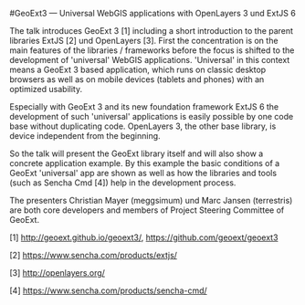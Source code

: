 #GeoExt3 — Universal WebGIS applications with OpenLayers 3 und ExtJS 6

The talk introduces GeoExt 3 [1] including a short introduction to the parent libraries ExtJS [2] und OpenLayers [3]. First the concentration is on the main features of the libraries / frameworks before the focus is shifted to the development of 'universal' WebGIS applications. 'Universal' in this context means a GeoExt 3 based application, which runs on classic desktop browsers as well as on mobile devices (tablets and phones) with an optimized usability.

Especially with GeoExt 3 and its new foundation framework ExtJS 6 the development of such 'universal' applications is easily possible by one code base without duplicating code. OpenLayers 3, the other base library, is device independent from the beginning.

So the talk will present the GeoExt library itself and will also show a concrete application example. By this example the basic conditions of a GeoExt 'universal' app are shown as well as how the libraries and tools (such as Sencha Cmd [4]) help in the development process.

The presenters Christian Mayer (meggsimum) und Marc Jansen (terrestris) are both core developers and members of Project Steering Committee of GeoExt.

[1] http://geoext.github.io/geoext3/, https://github.com/geoext/geoext3

[2] https://www.sencha.com/products/extjs/

[3] http://openlayers.org/

[4] https://www.sencha.com/products/sencha-cmd/
